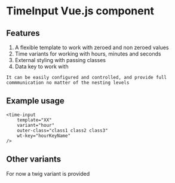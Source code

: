 # TimeInput Vue.js component

## Features

1. A flexible template to work with zeroed and non zeroed values
2. Time variants for working with hours, minutes and seconds
3. External styling with passing classes
4. Data key to work with

```It can be easily configured and controlled, and provide full commmunication no matter of the nesting levels```

## Example usage
```
<time-input
    template="XX"
    variant="hour"
    outer-class="class1 class2 class3"
    wt-key="hourKeyName"
/>
```

## Other variants
For now a twig variant is provided